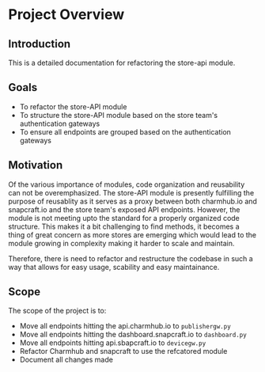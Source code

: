 # Project Overview

## Introduction
This is a detailed documentation for refactoring the store-api module.

## Goals
- To refactor the store-API module
- To structure the store-API module based on the store team's authentication gateways
- To ensure all endpoints are grouped based on the authentication gateways

## Motivation
Of the various importance of modules, code organization and reusability can not be overemphasized. The store-API module is presently fulfilling the purpose of reusablity as it serves as a proxy between both charmhub.io and snapcraft.io and the store team's exposed API endpoints. However, the module is not meeting upto the standard for a properly organized code structure. This makes it a bit challenging to find methods, it becomes a thing of great concern as more stores are emerging which would lead to the module growing in complexity making it harder to scale and maintain.

Therefore, there is need to refactor and restructure the codebase in such a way that allows for easy usage, scability and easy maintainance.

## Scope
The scope of the project is to:
- Move all endpoints hitting the api.charmhub.io to `publishergw.py`
- Move all endpoints hitting the dashboard.snapcraft.io to `dashboard.py`
- Move all endpoints hitting api.sbapcraft.io to `devicegw.py`
- Refactor Charmhub and snapcraft to use the refcatored module
- Document all changes made
